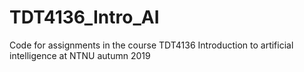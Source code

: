 # TDT4136_Intro_AI
Code for assignments in the course TDT4136 Introduction to artificial intelligence at NTNU autumn 2019

